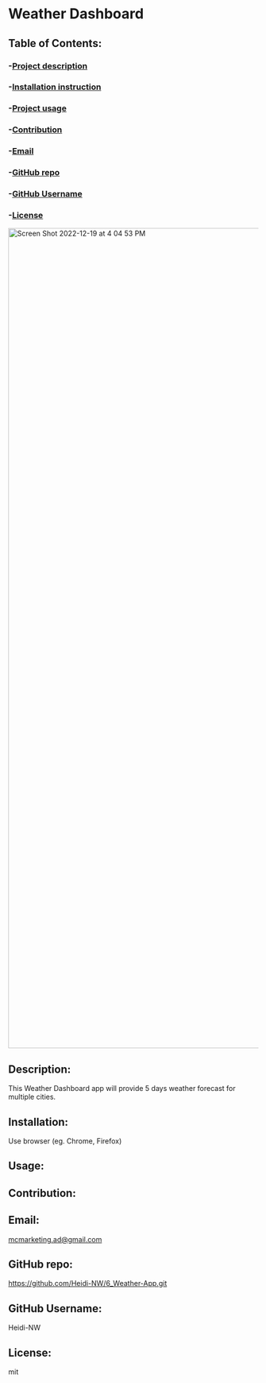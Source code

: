  # Weather Dashboard
## Table of Contents:
### -[Project description](#Description)
### -[Installation instruction](#Installation)
### -[Project usage](#Usage)
### -[Contribution](#Contribution)
### -[Email](#Email)
### -[GitHub repo](#repo)
### -[GitHub Username](#username)
### -[License](#License)
<img width="1649" alt="Screen Shot 2022-12-19 at 4 04 53 PM" src="https://user-images.githubusercontent.com/108437457/208537763-413ba06f-50fe-41b7-a150-699cfb8b29fb.png">

## Description:
This Weather Dashboard app will provide 5 days weather forecast for multiple cities.

## Installation:
Use browser (eg. Chrome, Firefox)

## Usage:


## Contribution:


## Email:
mcmarketing.ad@gmail.com

## GitHub repo:
https://github.com/Heidi-NW/6_Weather-App.git

## GitHub Username:
Heidi-NW

## License:
mit
